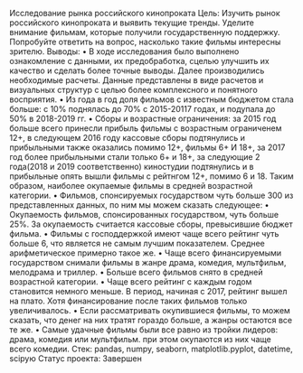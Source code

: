 Исследование рынка российского кинопроката
Цель:
Изучить рынок российского кинопроката и выявить текущие тренды. Уделите внимание фильмам, которые получили государственную поддержку. Попробуйте ответить на вопрос, насколько такие фильмы интересны зрителю.
Выводы:
•	В ходе исследования было выполнено ознакомление с данными, их предобработка, сцелью улучшить их качество и сделать более точные выводы. Далее производились необходимые расчеты. Данные представлены в виде расчетов и визуальных структур с целью более комплексного и понятного восприятия.
•	Из года в год доля фильмов с известным бюджетом стала больше: с 10% поднялась до 70% с 2015-20117 годах, и подупала до 50% в 2018-2019 гг.
•	Сборы и возрастные ограничения: за 2015 год больше всего принесли прибыль фильмы с возрастным ограниченем 12+, в следующем 2016 году кассовые сборы подтянулись и прибыльными также оказались помимо 12+, фильмы 6+ И 18+, за 2017 год более прибыльными стали только 6+ и 18+, за следующие 2 года(2018 и 2019 соответственно) киностудии подтянулись и в прибыльные опять вышли фильмы с рейтнгом 12+, помимо 6 и 18. Таким образом, наиболее окупаемые фильмы в средней возрастной категории.
•	Фильмов, спонсируемых государством чуть больше 300 из представленных данных, по ним мы можем сказать следующее:
•	Окупаемость фильмов, спонсированных государством, чуть больше 25%. За окупаемость считается кассовые сборы, превысившие бюджет фильма.
•	Фильмы с господдержкой имеют чаще всего рейтинг чуть больше 6, что является не самым лучшим показателем. Среднее арифметическое примерно такое же.
•	Чаще всего финансируемыми государством снимали фильмы в жанре драма, комедия, мультфильм, мелодрама и триллер.
•	Больше всего фильмов снято в средней возрастной категории.
•	Чаще всего рейтинг с каждым годом становится немного меньше. В период, начиная с 2017, рейтинг вышел на плато. Хотя финансирование после таких фильмов только увеличивалось.
•	Если рассматривать окупившиеся фильмы, то можем сказать, что денег на них тратят гораздо больше, а жанры остаются все те же.
•	Самые удачные фильмы были все равно из тройки лидеров: драма, комедия или мультфильм. при этом окупаются из них чаще всего комедии.
Стек:
pandas, numpy, seaborn, matplotlib.pyplot, datetime, scipyю
Статус проекта:
Завершен

